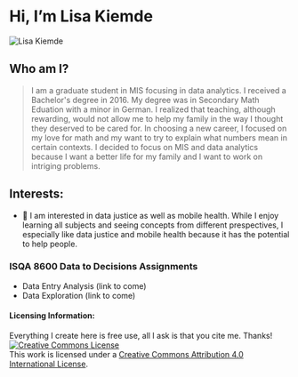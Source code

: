 # Hi, I’m Lisa Kiemde  
![Lisa Kiemde](https://media-exp1.licdn.com/dms/image/C4E03AQGtzuRC45fckw/profile-displayphoto-shrink_200_200/0/1614821924201?e=1636588800&v=beta&t=mVmWxLPBrIEUYLgT5UkmzuPEJj3rteoOJJj2gXyc3kU)
## Who am I?
> I am a graduate student in MIS focusing in data analytics. I received a Bachelor's degree in 2016. My degree was in Secondary Math Eduation with a minor in German. I realized that teaching, although rewarding, would not allow me to help my family in the way I thought they deserved to be cared for. In choosing a new career, I focused on my love for math and my want to try to explain what numbers mean in certain contexts. I decided to focus on MIS and data analytics because I want a better life for my family and I want to work on intriging problems.
## Interests:
- 👀 I am interested in data justice as well as mobile health. While I enjoy learning all subjects and seeing concepts from different prespectives, I especially like data justice and mobile health because it has the potential to help people.

### ISQA 8600 Data to Decisions Assignments
 * Data Entry Analysis (link to come)
 * Data Exploration (link to come)

#### Licensing Information:
Everything I create here is free use, all I ask is that you cite me. Thanks!
<a rel="license" href="http://creativecommons.org/licenses/by/4.0/"><img alt="Creative Commons License" style="border-width:0" src="https://i.creativecommons.org/l/by/4.0/88x31.png" /></a><br />This work is licensed under a <a rel="license" href="http://creativecommons.org/licenses/by/4.0/">Creative Commons Attribution 4.0 International License</a>.
